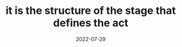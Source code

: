 ---
title: "it is the structure of the stage that defines the act"
date: 2022-07-29
tags:
  - Fragment
---